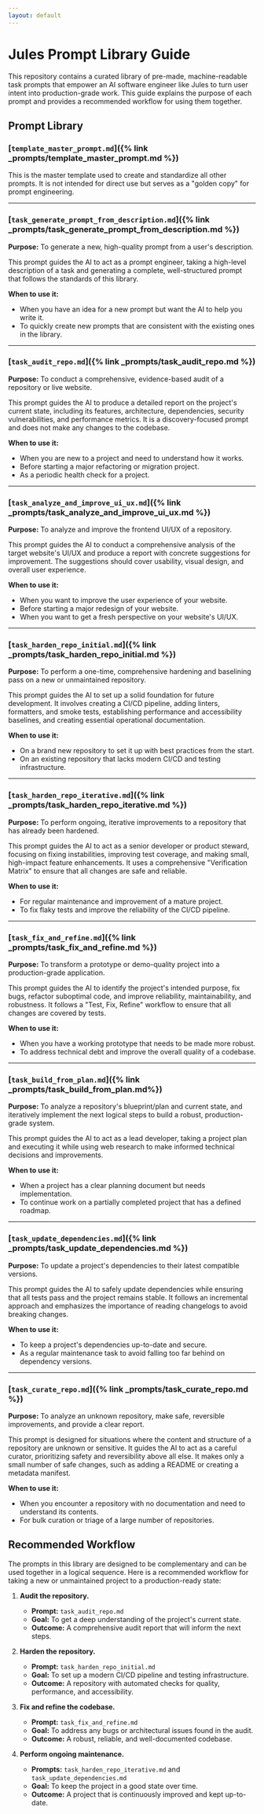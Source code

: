 ```yaml
---
layout: default
---
```

# Jules Prompt Library Guide

This repository contains a curated library of pre-made, machine-readable task prompts that empower an AI software engineer like Jules to turn user intent into production-grade work. This guide explains the purpose of each prompt and provides a recommended workflow for using them together.

## Prompt Library

### [`template_master_prompt.md`]({% link _prompts/template_master_prompt.md %})
This is the master template used to create and standardize all other prompts. It is not intended for direct use but serves as a "golden copy" for prompt engineering.

---

### [`task_generate_prompt_from_description.md`]({% link _prompts/task_generate_prompt_from_description.md %})
**Purpose:** To generate a new, high-quality prompt from a user's description.

This prompt guides the AI to act as a prompt engineer, taking a high-level description of a task and generating a complete, well-structured prompt that follows the standards of this library.

**When to use it:**
*   When you have an idea for a new prompt but want the AI to help you write it.
*   To quickly create new prompts that are consistent with the existing ones in the library.

---

### [`task_audit_repo.md`]({% link _prompts/task_audit_repo.md %})
**Purpose:** To conduct a comprehensive, evidence-based audit of a repository or live website.

This prompt guides the AI to produce a detailed report on the project's current state, including its features, architecture, dependencies, security vulnerabilities, and performance metrics. It is a discovery-focused prompt and does not make any changes to the codebase.

**When to use it:**
*   When you are new to a project and need to understand how it works.
*   Before starting a major refactoring or migration project.
*   As a periodic health check for a project.

---

### [`task_analyze_and_improve_ui_ux.md`]({% link _prompts/task_analyze_and_improve_ui_ux.md %})
**Purpose:** To analyze and improve the frontend UI/UX of a repository.

This prompt guides the AI to conduct a comprehensive analysis of the target website's UI/UX and produce a report with concrete suggestions for improvement. The suggestions should cover usability, visual design, and overall user experience.

**When to use it:**
*   When you want to improve the user experience of your website.
*   Before starting a major redesign of your website.
*   When you want to get a fresh perspective on your website's UI/UX.

---

### [`task_harden_repo_initial.md`]({% link _prompts/task_harden_repo_initial.md %})
**Purpose:** To perform a one-time, comprehensive hardening and baselining pass on a new or unmaintained repository.

This prompt guides the AI to set up a solid foundation for future development. It involves creating a CI/CD pipeline, adding linters, formatters, and smoke tests, establishing performance and accessibility baselines, and creating essential operational documentation.

**When to use it:**
*   On a brand new repository to set it up with best practices from the start.
*   On an existing repository that lacks modern CI/CD and testing infrastructure.

---

### [`task_harden_repo_iterative.md`]({% link _prompts/task_harden_repo_iterative.md %})
**Purpose:** To perform ongoing, iterative improvements to a repository that has already been hardened.

This prompt guides the AI to act as a senior developer or product steward, focusing on fixing instabilities, improving test coverage, and making small, high-impact feature enhancements. It uses a comprehensive "Verification Matrix" to ensure that all changes are safe and reliable.

**When to use it:**
*   For regular maintenance and improvement of a mature project.
*   To fix flaky tests and improve the reliability of the CI/CD pipeline.

---

### [`task_fix_and_refine.md`]({% link _prompts/task_fix_and_refine.md %})
**Purpose:** To transform a prototype or demo-quality project into a production-grade application.

This prompt guides the AI to identify the project's intended purpose, fix bugs, refactor suboptimal code, and improve reliability, maintainability, and robustness. It follows a "Test, Fix, Refine" workflow to ensure that all changes are covered by tests.

**When to use it:**
*   When you have a working prototype that needs to be made more robust.
*   To address technical debt and improve the overall quality of a codebase.

---


### [`task_build_from_plan.md`]({% link _prompts/task_build_from_plan.md%})
**Purpose:** To analyze a repository's blueprint/plan and current state, and iteratively implement the next logical steps to build a robust, production-grade system.

This prompt guides the AI to act as a lead developer, taking a project plan and executing it while using web research to make informed technical decisions and improvements.

**When to use it:**
*   When a project has a clear planning document but needs implementation.
*   To continue work on a partially completed project that has a defined roadmap.

---

### [`task_update_dependencies.md`]({% link _prompts/task_update_dependencies.md %})
**Purpose:** To update a project's dependencies to their latest compatible versions.

This prompt guides the AI to safely update dependencies while ensuring that all tests pass and the project remains stable. It follows an incremental approach and emphasizes the importance of reading changelogs to avoid breaking changes.

**When to use it:**
*   To keep a project's dependencies up-to-date and secure.
*   As a regular maintenance task to avoid falling too far behind on dependency versions.

---

### [`task_curate_repo.md`]({% link _prompts/task_curate_repo.md %})
**Purpose:** To analyze an unknown repository, make safe, reversible improvements, and provide a clear report.

This prompt is designed for situations where the content and structure of a repository are unknown or sensitive. It guides the AI to act as a careful curator, prioritizing safety and reversibility above all else. It makes only a small number of safe changes, such as adding a README or creating a metadata manifest.

**When to use it:**
*   When you encounter a repository with no documentation and need to understand its contents.
*   For bulk curation or triage of a large number of repositories.

## Recommended Workflow

The prompts in this library are designed to be complementary and can be used together in a logical sequence. Here is a recommended workflow for taking a new or unmaintained project to a production-ready state:

1.  **Audit the repository.**
    *   **Prompt:** `task_audit_repo.md`
    *   **Goal:** To get a deep understanding of the project's current state.
    *   **Outcome:** A comprehensive audit report that will inform the next steps.

2.  **Harden the repository.**
    *   **Prompt:** `task_harden_repo_initial.md`
    *   **Goal:** To set up a modern CI/CD pipeline and testing infrastructure.
    *   **Outcome:** A repository with automated checks for quality, performance, and accessibility.

3.  **Fix and refine the codebase.**
    *   **Prompt:** `task_fix_and_refine.md`
    *   **Goal:** To address any bugs or architectural issues found in the audit.
    *   **Outcome:** A robust, reliable, and well-documented codebase.

4.  **Perform ongoing maintenance.**
    *   **Prompts:** `task_harden_repo_iterative.md` and `task_update_dependencies.md`
    *   **Goal:** To keep the project in a good state over time.
    *   **Outcome:** A project that is continuously improved and kept up-to-date.

